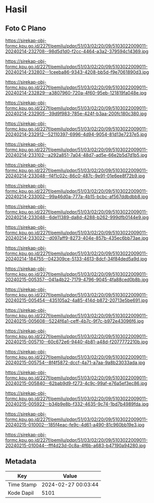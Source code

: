 # Hasil

## Foto C Plano

https://sirekap-obj-formc.kpu.go.id/227f/pemilu/pdpr/51/03/02/20/09/5103022009011-20240214-232708--98d5d1d0-f2cc-4464-a3a2-379594c14369.jpg

https://sirekap-obj-formc.kpu.go.id/227f/pemilu/pdpr/51/03/02/20/09/5103022009011-20240214-232802--1ceeba86-9343-4208-bb5d-f9e7061890d3.jpg

https://sirekap-obj-formc.kpu.go.id/227f/pemilu/pdpr/51/03/02/20/09/5103022009011-20240214-232829--a3807960-720a-4f60-95eb-121819fa048e.jpg

https://sirekap-obj-formc.kpu.go.id/227f/pemilu/pdpr/51/03/02/20/09/5103022009011-20240214-232905--39d9f983-785e-424f-b3aa-200fc180c380.jpg

https://sirekap-obj-formc.kpu.go.id/227f/pemilu/pdpr/51/03/02/20/09/5103022009011-20240214-232912--52110397-6996-4d94-9054-81d13e7237e5.jpg

https://sirekap-obj-formc.kpu.go.id/227f/pemilu/pdpr/51/03/02/20/09/5103022009011-20240214-233102--a292a851-7a04-48d7-ad5e-66e2b5d7d1b5.jpg

https://sirekap-obj-formc.kpu.go.id/227f/pemilu/pdpr/51/03/02/20/09/5103022009011-20240214-233048--f4f1c02c-86c0-487c-9e91-01e6ee8f72b9.jpg

https://sirekap-obj-formc.kpu.go.id/227f/pemilu/pdpr/51/03/02/20/09/5103022009011-20240214-233002--99a46d0a-777a-4b15-bcbc-af567ddbdbb8.jpg

https://sirekap-obj-formc.kpu.go.id/227f/pemilu/pdpr/51/03/02/20/09/5103022009011-20240214-233048--6de11389-da8d-4288-b262-999dfb0144e9.jpg

https://sirekap-obj-formc.kpu.go.id/227f/pemilu/pdpr/51/03/02/20/09/5103022009011-20240214-233022--d097aff9-8273-404e-857b-435ec6bb73ae.jpg

https://sirekap-obj-formc.kpu.go.id/227f/pemilu/pdpr/51/03/02/20/09/5103022009011-20240214-184755--042309ce-5133-4613-8dcf-34f84ded5a9d.jpg

https://sirekap-obj-formc.kpu.go.id/227f/pemilu/pdpr/51/03/02/20/09/5103022009011-20240215-005357--041a4b22-7179-4796-9045-4fa88ced0b8b.jpg

https://sirekap-obj-formc.kpu.go.id/227f/pemilu/pdpr/51/03/02/20/09/5103022009011-20240215-005454--435105a2-4a85-414d-b872-20713e5be691.jpg

https://sirekap-obj-formc.kpu.go.id/227f/pemilu/pdpr/51/03/02/20/09/5103022009011-20240215-005608--5224f6a1-ceff-4b7c-9f7c-b972e43096f6.jpg

https://sirekap-obj-formc.kpu.go.id/227f/pemilu/pdpr/51/03/02/20/09/5103022009011-20240215-005710--60c672e6-9440-4b81-a48d-f2077772210b.jpg

https://sirekap-obj-formc.kpu.go.id/227f/pemilu/pdpr/51/03/02/20/09/5103022009011-20240215-005754--8f4f5872-dccf-4a71-a7aa-9a8b23033ada.jpg

https://sirekap-obj-formc.kpu.go.id/227f/pemilu/pdpr/51/03/02/20/09/5103022009011-20240215-005840--62bab9d9-f273-4c9c-99af-e76a5ef3ec86.jpg

https://sirekap-obj-formc.kpu.go.id/227f/pemilu/pdpr/51/03/02/20/09/5103022009011-20240215-005922--b34b9e8b-f332-4635-9c74-1bd7b4989fda.jpg

https://sirekap-obj-formc.kpu.go.id/227f/pemilu/pdpr/51/03/02/20/09/5103022009011-20240215-010002--185f4eac-fe9c-4d61-a490-81c960bb19e3.jpg

https://sirekap-obj-formc.kpu.go.id/227f/pemilu/pdpr/51/03/02/20/09/5103022009011-20240215-010044--fff4d23d-0c8a-4f6b-a683-b47190a94280.jpg


## Metadata

| Key        | Value               |
| ---------- | ------------------- |
| Time Stamp | 2024-02-27 00:03:44 |
| Kode Dapil | 5101                |




